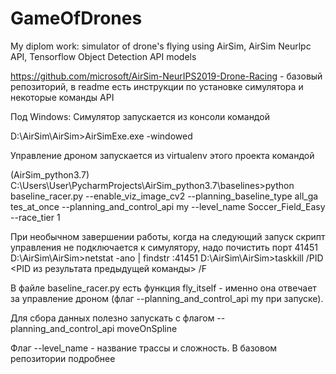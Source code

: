 # GameOfDrones
My diplom work: simulator of drone's flying using AirSim, AirSim Neurlpc API, Tensorflow Object Detection API models

https://github.com/microsoft/AirSim-NeurIPS2019-Drone-Racing - базовый репозиторий, в readme есть инструкции по установке симулятора и некоторые команды API

Под Windows:
Симулятор запускается из консоли командой

  D:\AirSim\AirSim>AirSimExe.exe -windowed
  
Управление дроном запускается из virtualenv этого проекта командой

  (AirSim_python3.7) C:\Users\User\PycharmProjects\AirSim_python3.7\baselines>python baseline_racer.py --enable_viz_image_cv2 --planning_baseline_type all_ga
tes_at_once --planning_and_control_api my --level_name Soccer_Field_Easy --race_tier 1

При необычном завершении работы, когда на следующий запуск скрипт управления не подключается к симулятору, надо почистить порт 41451
  D:\AirSim\AirSim>netstat -ano | findstr :41451
  D:\AirSim\AirSim>taskkill /PID <PID из результата предыдущей команды> /F

В файле baseline_racer.py есть функция fly_itself - именно она отвечает за управление дроном (флаг --planning_and_control_api my при запуске).

Для сбора данных полезно запускать с флагом --planning_and_control_api moveOnSpline

Флаг --level_name - название трассы и сложность. В базовом репозитории подробнее
